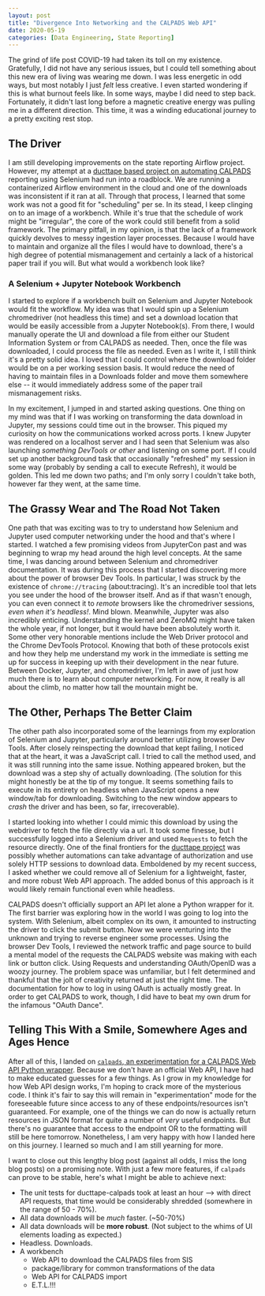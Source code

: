 ```yaml
---
layout: post
title: "Divergence Into Networking and the CALPADS Web API"
date: 2020-05-19
categories: [Data Engineering, State Reporting]
---
```

The grind of life post COVID-19 had taken its toll on my existence. Gratefully, I did not have any serious issues, but I could tell something about this new era of living was wearing me down. I was less energetic in odd ways, but most notably I just *felt* less creative. I even started wondering if this is what burnout feels like. In some ways, maybe I did need to step back. Fortunately, it didn't last long before a magnetic creative energy was pulling me in a different direction. This time, it was a winding educational journey to a pretty exciting rest stop.
<!--more-->
## The Driver
I am still developing improvements on the state reporting Airflow project. However, my attempt at a [ducttape based project on automating CALPADS](https://github.com/SummitPublicSchools/ducttape-calpads) reporting using Selenium had run into a roadblock. We are running a containerized Airflow environment in the cloud and one of the downloads was inconsistent if it ran at all. Through that process, I learned that some work was not a good fit for "scheduling" per se. In its stead, I keep clinging on to an image of a workbench. While it's true that the schedule of work might be "irregular", the core of the work could still benefit from a solid framework. The primary pitfall, in my opinion, is that the lack of a framework quickly devolves to messy ingestion layer processes. Because I would have to maintain and organize all the files I would have to download, there's a high degree of potential mismanagement and certainly a lack of a historical paper trail if you will. But what would a workbench look like?

### A Selenium + Jupyter Notebook Workbench
I started to explore if a workbench built on Selenium and Jupyter Notebook would fit the workflow. My idea was that I would spin up a Selenium chromedriver (not headless this time) and set a download location that would be easily accessible from a Jupyter Notebook(s). From there, I would manually operate the UI and download a file from either our Student Information System or from CALPADS as needed. Then, once the file was downloaded, I could process the file as needed. Even as I write it, I still think it's a pretty solid idea. I loved that I could control where the download folder would be on a per working session basis. It would reduce the need of having to maintain files in a Downloads folder and move them somewhere else -- it would immediately address some of the paper trail mismanagement risks.

In my excitement, I jumped in and started asking questions. One thing on my mind was that if I was working on transforming the data download in Jupyter, my sessions could time out in the browser. This piqued my curiosity on how the communications worked across ports. I knew Jupyter was rendered on a localhost server and I had seen that Selenium was also launching *something DevTools or other* and listening on some port. If I could set up another background task that occasionally "refreshed" my session in some way (probably by sending a call to execute Refresh), it would be golden. This led me down two paths; and I'm only sorry I couldn't take both, however far they went, at the same time.

## The Grassy Wear and The Road Not Taken
One path that was exciting was to try to understand how Selenium and Jupyter used computer networking under the hood and that's where I started. I watched a few promising videos from JupyterCon past and was beginning to wrap  my head around the high level concepts. At the same time, I was dancing around between Selenium and chromedriver documentation. It was during this process that I started discovering more about the power of browser Dev Tools. In particular, I was struck by the existence of `chrome://tracing` (about:tracing). It's an incredible tool that lets you see under the hood of the browser itself. And as if that wasn't enough, you can even connect it to *remote* browsers like the chromedriver sessions, *even when it's headless!*. Mind blown. Meanwhile, Jupyter was also incredibly enticing. Understanding the kernel and ZeroMQ might have taken the whole year, if not longer, but it would have been absolutely worth it. Some other very honorable mentions include the Web Driver protocol and the Chrome DevTools Protocol. Knowing that both of these protocols exist and how they help me understand my work in the immediate is setting me up for success in keeping up with their development in the near future. Between Docker, Jupyter, and chromedriver, I'm left in awe of just how much there is to learn about computer networking. For now, it really is all about the climb, no matter how tall the mountain might be.

## The Other, Perhaps The Better Claim
The other path also incorporated some of the learnings from my exploration of Selenium and Jupyter, particularly around better utilizing browser Dev Tools. After closely reinspecting the download that kept failing, I noticed that at the heart, it was a JavaScript call. I tried to call the method used, and it was still running into the same issue. Nothing appeared broken, but the download was a step shy of actually downloading. (The solution for this might honestly be at the tip of my tongue. It seems something fails to execute in its entirety on headless when JavaScript opens a new window/tab for downloading. Switching to the new window appears to *crash* the driver and has been, so far, irrecoverable).

I started looking into whether I could mimic this download by using the webdriver to fetch the file directly via a url. It took some finesse, but I successfully logged into a Selenium driver and used `Requests` to fetch the resource directly. One of the final frontiers for the [ducttape project](https://github.com/SummitPublicSchools/ducttape/blob/master/ducttape/httpsession.py) was possibly whether automations can take advantage of authorization and use solely HTTP sessions to download data. Emboldened by my recent success, I asked whether we could remove all of Selenium for a lightweight, faster, and more robust Web API approach. The added bonus of this approach is it would likely remain functional even while headless.

CALPADS doesn't officially support an API let alone a Python wrapper for it. The first barrier was exploring how in the world I was going to log into the system. With Selenium, albeit complex on its own, it amounted to instructing the driver to click the submit button. Now we were venturing into the unknown and trying to reverse engineer some processes. Using the browser Dev Tools, I reviewed the network traffic and page source to build a mental model of the requests the CALPADS website was making with each link or button click. Using Requests and understanding OAuth/OpenID was a woozy journey. The problem space was unfamiliar, but I felt determined and thankful that the jolt of creativity returned at just the right time. The documentation for how to log in using OAuth is actually mostly great. In order to get CALPADS to work, though, I did have to beat my own drum for the infamous "OAuth Dance".

## Telling This With a Smile, Somewhere Ages and Ages Hence
After all of this, I landed on [`calpads`, an experimentation for a CALPADS Web API Python wrapper](https://github.com/yo-my-bard/calpads). Because we don't have an official Web API, I have had to make educated guesses for a few things. As I grow in my knowledge for how Web API design works, I'm hoping to crack more of the mysterious code. I think it's fair to say this will remain in "experimentation" mode for the foreseeable future since access to any of these endpoints/resources isn't guaranteed. For example, one of the things we can do now is actually return resources in JSON format for quite a number of *very* useful endpoints. But there's no guarantee that access to the endpoint OR to the formatting will still be here tomorrow. Nonetheless, I am very happy with how I landed here on this journey. I learned so much and I am still yearning for more.

I want to close out this lengthy blog post (against all odds, I miss the long blog posts) on a promising note. With just a few more features, if `calpads` can prove to be stable, here's what I might be able to achieve next:
* The unit tests for ducttape-calpads took at least an hour --> with direct API requests, that time would be considerably shredded (somewhere in the range of 50 - 70%).
* All data downloads will be *much* faster. (~50-70%)
* All data downloads will be **more robust**. (Not subject to the whims of UI elements loading as expected.)
* Headless. Downloads.
* A workbench
  * Web API to download the CALPADS files from SIS
  * package/library for common transformations of the data
  * Web API for CALPADS import
  * E.T.L.!!!

